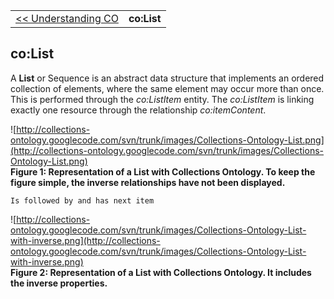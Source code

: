 <table width='100%'>
<tr>
<td><a href='UnderstandingCO.md'>&lt;&lt; Understanding CO</a></td><td align='right'><b>co:List</b></td>
</tr>
</table>

## co:List ##
A **List** or Sequence is an abstract data structure that implements an ordered collection of elements, where the same element may occur more than once. This is performed through the _co:ListItem_ entity. The _co:ListItem_ is linking exactly one resource through the relationship _co:itemContent_.

![http://collections-ontology.googlecode.com/svn/trunk/images/Collections-Ontology-List.png](http://collections-ontology.googlecode.com/svn/trunk/images/Collections-Ontology-List.png)<br />
**Figure 1: Representation of a List with Collections Ontology. To keep the figure simple, the inverse relationships have not been displayed.**

```
Is followed by and has next item
```

![http://collections-ontology.googlecode.com/svn/trunk/images/Collections-Ontology-List-with-inverse.png](http://collections-ontology.googlecode.com/svn/trunk/images/Collections-Ontology-List-with-inverse.png)<br />
**Figure 2: Representation of a List with Collections Ontology. It includes the inverse properties.**